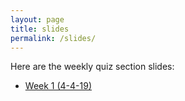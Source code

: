 ```yaml
---
layout: page
title: slides
permalink: /slides/
---
```


Here are the weekly quiz section slides:

* [Week 1 (4-4-19)](slides/Untitled.slides.html)
